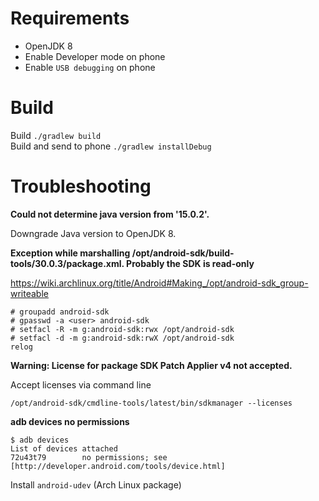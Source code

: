 # Requirements

* OpenJDK 8
* Enable Developer mode on phone
* Enable `USB debugging` on phone

# Build

Build `./gradlew build`\
Build and send to phone `./gradlew installDebug`

# Troubleshooting

**Could not determine java version from '15.0.2'.**

Downgrade Java version to OpenJDK 8.

**Exception while marshalling /opt/android-sdk/build-tools/30.0.3/package.xml. Probably the SDK is read-only**

https://wiki.archlinux.org/title/Android#Making_/opt/android-sdk_group-writeable

```
# groupadd android-sdk
# gpasswd -a <user> android-sdk
# setfacl -R -m g:android-sdk:rwx /opt/android-sdk
# setfacl -d -m g:android-sdk:rwX /opt/android-sdk
relog
```

**Warning: License for package SDK Patch Applier v4 not accepted.**

Accept licenses via command line

```
/opt/android-sdk/cmdline-tools/latest/bin/sdkmanager --licenses
```

**adb devices no permissions**

```
$ adb devices
List of devices attached
72u43t79        no permissions; see [http://developer.android.com/tools/device.html]
```

Install `android-udev` (Arch Linux package)
